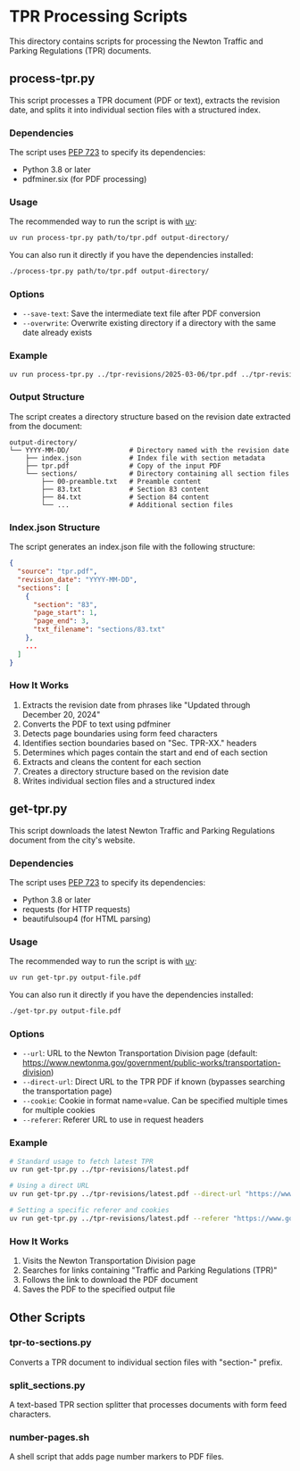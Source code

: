 # TPR Processing Scripts

This directory contains scripts for processing the Newton Traffic and Parking Regulations (TPR) documents.

## process-tpr.py

This script processes a TPR document (PDF or text), extracts the revision date, and splits it into individual section files with a structured index.

### Dependencies

The script uses [PEP 723](https://peps.python.org/pep-0723/) to specify its dependencies:
- Python 3.8 or later
- pdfminer.six (for PDF processing)

### Usage

The recommended way to run the script is with [uv](https://github.com/astral-sh/uv):

```bash
uv run process-tpr.py path/to/tpr.pdf output-directory/
```

You can also run it directly if you have the dependencies installed:

```bash
./process-tpr.py path/to/tpr.pdf output-directory/
```

### Options

- `--save-text`: Save the intermediate text file after PDF conversion
- `--overwrite`: Overwrite existing directory if a directory with the same date already exists

### Example

```bash
uv run process-tpr.py ../tpr-revisions/2025-03-06/tpr.pdf ../tpr-revisions
```

### Output Structure

The script creates a directory structure based on the revision date extracted from the document:

```
output-directory/
└── YYYY-MM-DD/               # Directory named with the revision date
    ├── index.json            # Index file with section metadata
    ├── tpr.pdf               # Copy of the input PDF
    └── sections/             # Directory containing all section files
        ├── 00-preamble.txt   # Preamble content
        ├── 83.txt            # Section 83 content
        ├── 84.txt            # Section 84 content
        └── ...               # Additional section files
```

### Index.json Structure

The script generates an index.json file with the following structure:

```json
{
  "source": "tpr.pdf",
  "revision_date": "YYYY-MM-DD",
  "sections": [
    {
      "section": "83",
      "page_start": 1,
      "page_end": 3,
      "txt_filename": "sections/83.txt"
    },
    ...
  ]
}
```

### How It Works

1. Extracts the revision date from phrases like "Updated through December 20, 2024"
2. Converts the PDF to text using pdfminer
3. Detects page boundaries using form feed characters
4. Identifies section boundaries based on "Sec. TPR-XX." headers
5. Determines which pages contain the start and end of each section
6. Extracts and cleans the content for each section
7. Creates a directory structure based on the revision date
8. Writes individual section files and a structured index

## get-tpr.py

This script downloads the latest Newton Traffic and Parking Regulations document from the city's website.

### Dependencies

The script uses [PEP 723](https://peps.python.org/pep-0723/) to specify its dependencies:
- Python 3.8 or later
- requests (for HTTP requests)
- beautifulsoup4 (for HTML parsing)

### Usage

The recommended way to run the script is with [uv](https://github.com/astral-sh/uv):

```bash
uv run get-tpr.py output-file.pdf
```

You can also run it directly if you have the dependencies installed:

```bash
./get-tpr.py output-file.pdf
```

### Options

- `--url`: URL to the Newton Transportation Division page (default: https://www.newtonma.gov/government/public-works/transportation-division)
- `--direct-url`: Direct URL to the TPR PDF if known (bypasses searching the transportation page)
- `--cookie`: Cookie in format name=value. Can be specified multiple times for multiple cookies
- `--referer`: Referer URL to use in request headers

### Example

```bash
# Standard usage to fetch latest TPR
uv run get-tpr.py ../tpr-revisions/latest.pdf

# Using a direct URL
uv run get-tpr.py ../tpr-revisions/latest.pdf --direct-url "https://www.newtonma.gov/home/showpublisheddocument/xyz"

# Setting a specific referer and cookies
uv run get-tpr.py ../tpr-revisions/latest.pdf --referer "https://www.google.com" --cookie "name1=value1" --cookie "name2=value2"
```

### How It Works

1. Visits the Newton Transportation Division page
2. Searches for links containing "Traffic and Parking Regulations (TPR)"
3. Follows the link to download the PDF document
4. Saves the PDF to the specified output file

## Other Scripts

### tpr-to-sections.py
Converts a TPR document to individual section files with "section-" prefix.

### split_sections.py
A text-based TPR section splitter that processes documents with form feed characters.

### number-pages.sh
A shell script that adds page number markers to PDF files.